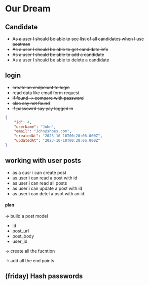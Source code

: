 # Our Dream

## Candidate

- ~~As a user I should be able to see list of all candidates when I use postman~~
- ~~As a user I should be able to get candidate info~~
- ~~As a user I should be able to add a candidate~~
- As a user I should be able to delete a candidate

## login

- ~~create an endpoiunt to login~~
- ~~read data like email form request~~
- ~~if found -> compare with password~~
- ~~else say not found~~
- ~~if passowrd say yay logged in~~
```json
{
    "id": 4,
    "userName": "John",
    "email": "John@shoes.com",
    "createdAt": "2023-10-10T00:20:06.000Z",
    "updatedAt": "2023-10-10T00:20:06.000Z"
}
```

## working with user posts

 - as a cusr i can create post
 - as user i can read a post with id
 - as user i can read all posts
 - as user i can update a post with id
 - as user i can detel a psot with an id

#### plan
-> build a post model
  * id
  * post_url
  * post_body
  * user_id

-> create all the fucntion

-> add all the end points


## (friday) Hash passwords
